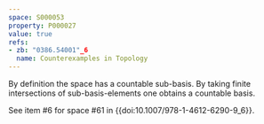 ```yaml
---
space: S000053
property: P000027
value: true
refs:
- zb: "0386.54001"_6
  name: Counterexamples in Topology
---
```


By definition the space has a countable sub-basis. By taking finite intersections of sub-basis-elements one obtains a countable basis.

See item #6 for space #61 in {{doi:10.1007/978-1-4612-6290-9_6}}.
